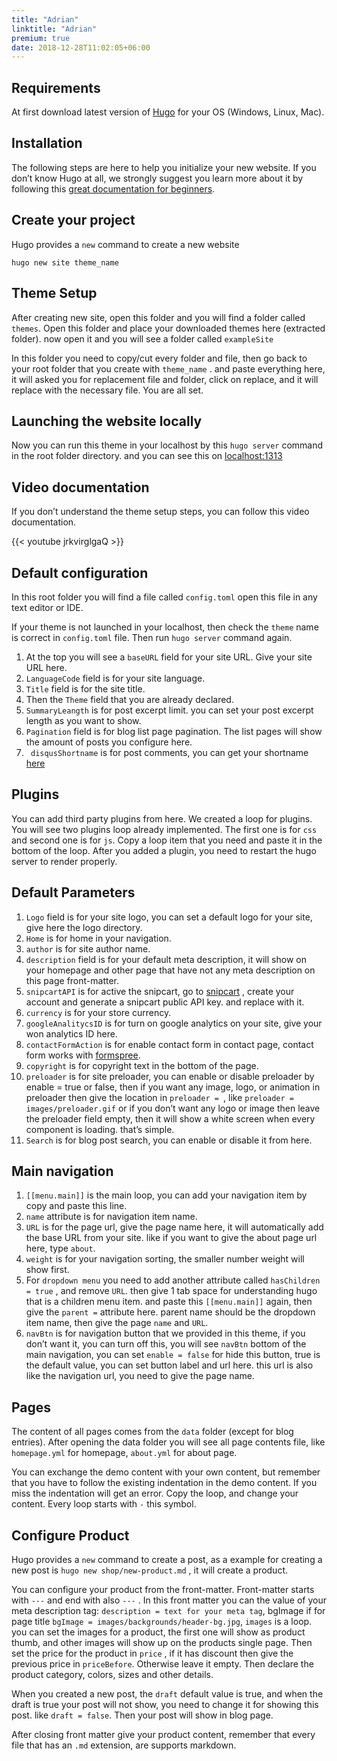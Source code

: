```yaml
---
title: "Adrian"
linktitle: "Adrian"
premium: true
date: 2018-12-28T11:02:05+06:00 
---
```


## Requirements

At first download latest version of [Hugo](https://gohugo.io/getting-started/installing/) for your OS (Windows, Linux, Mac).

## Installation

The following steps are here to help you initialize your new website. If you don’t know Hugo at all, we strongly suggest you learn more about it by following this [great documentation for beginners](https://gohugo.io/overview/quickstart/).

## Create your project

Hugo provides a `new` command to create a new website

```shell script
hugo new site theme_name
```

## Theme Setup

After creating new site, open this folder and you will find a folder called `themes`. Open this folder and place your downloaded themes here (extracted folder). now open it and you will see a folder called `exampleSite`

In this folder you need to copy/cut every folder and file, then go back to your root folder that you create with `theme_name` . and paste everything here, it will asked you for replacement file and folder, click on replace, and it will replace with the necessary file. You are all set.

## Launching the website locally

Now you can run this theme in your localhost by this `hugo server` command in the root folder directory. and you can see this on [localhost:1313](http://localhost:1313/)

## Video documentation

If you don’t understand the theme setup steps, you can follow this video documentation.

{{< youtube jrkvirglgaQ >}}

## Default configuration

In this root folder you will find a file called `config.toml` open this file in any text editor or IDE.

If your theme is not launched in your localhost, then check the `theme` name is correct in `config.toml` file. Then run `hugo server` command again.

1. At the top you will see a `baseURL` field for your site URL. Give your site URL here.
1. `LanguageCode` field is for your site language.
1. `Title` field is for the site title.
1. Then the `Theme` field that you are already declared.
1. `SummaryLeangth` is for post excerpt limit. you can set your post excerpt length as you want to show.
1. `Pagination` field is for blog list page pagination. The list pages will show the amount of posts you configure here.
1. ` disqusShortname` is for post comments, you can get your shortname [here](https://disqus.com/)

## Plugins

You can add third party plugins from here. We created a loop for plugins. You will see two plugins loop already implemented. The first one is for `css` and second one is for `js`. Copy a loop item that you need and paste it in the bottom of the loop. After you added a plugin, you need to restart the hugo server to render properly.

## Default Parameters

1. `Logo` field is for your site logo, you can set a default logo for your site, give here the logo directory.
1. `Home` is for home in your navigation.
1. `author` is for site author name.
1. `description` field is for your default meta description, it will show on your homepage and other page that have not any meta description on this page front-matter.
1. `snipcartAPI` is for active the snipcart, go to [snipcart](https://snipcart.com/) , create your account and generate a snipcart public API key. and replace with it.
1. `currency` is for your store currency.
1. `googleAnalitycsID` is for turn on google analytics on your site, give your won analytics ID here.
1. `contactFormAction` is for enable contact form in contact page, contact form works with [formspree](https://formspree.io/).
1. `copyright` is for copyright text in the bottom of the page.
1. `preloader` is for site preloader, you can enable or disable preloader by enable = true or false, then if you want any image, logo, or animation in preloader then give the location in `preloader = `, like `preloader = images/preloader.gif` or if you don’t want any logo or image then leave the preloader field empty, then it will show a white screen when every component is loading. that’s simple.
1. `Search` is for blog post search, you can enable or disable it from here.

## Main navigation

1. `[[menu.main]]` is the main loop, you can add your navigation item by copy and paste this line.
1. `name` attribute is for navigation item name.
1. `URL` is for the page url, give the page name here, it will automatically add the base URL from your site. like if you want to give the about page url here, type `about`.
1. `weight` is for your navigation sorting, the smaller number weight will show first.
1. For `dropdown menu` you need to add another attribute called `hasChildren = true` , and remove `URL`. then give 1 tab space for understanding hugo that is a children menu item. and paste this `[[menu.main]]` again, then give the `parent =` attribute here. parent name should be the dropdown item name, then give the page `name` and `URL`.
1. `navBtn` is for navigation button that we provided in this theme, if you don’t want it, you can turn off this, you will see `navBtn` bottom of the main navigation, you can set `enable = false` for hide this button, true is the default value, you can set button label and url here. this url is also like the navigation url, you need to give the page name.

## Pages

The content of all pages comes from the `data` folder (except for blog entries). After opening the data folder you will see all page contents file, like `homepage.yml` for homepage, `about.yml` for about page.

You can exchange the demo content with your own content, but remember that you have to follow the existing indentation in the demo content. If you miss the indentation will get an error. Copy the loop, and change your content. Every loop starts with `-` this symbol.

## Configure Product

Hugo provides a `new` command to create a post, as a example for creating a new post is `hugo new shop/new-product.md` , it will create a product.

You can configure your product from the front-matter. Front-matter starts with `---` and end with also `---` . In this front matter you can the value of your meta description tag: `description = text for your meta tag`, bgImage if for page title `bgImage = images/backgrounds/header-bg.jpg`, `images` is a loop. you can set the images for a product, the first one will show as product thumb, and other images will show up on the products single page. Then set the price for the product in `price` , if it has discount then give the previous price in `priceBefore`. Otherwise leave it empty. Then declare the product category, colors, sizes and other details.

When you created a new post, the `draft` default value is true, and when the draft is true your post will not show, you need to change it for showing this post. like `draft = false`. Then your post will show in blog page.

After closing front matter give your product content, remember that every file that has an `.md` extension, are supports markdown.
